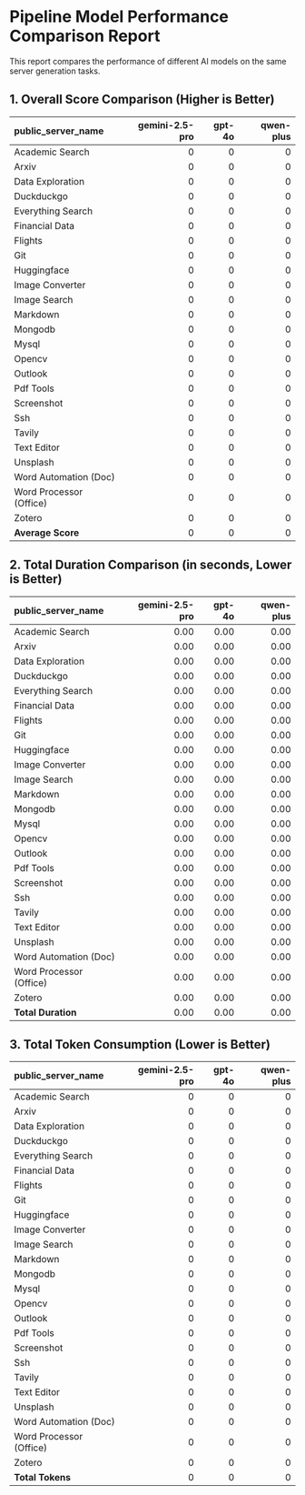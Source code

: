 # Pipeline Model Performance Comparison Report

This report compares the performance of different AI models on the same server generation tasks.

## 1. Overall Score Comparison (Higher is Better)

| public_server_name      |   gemini-2.5-pro |   gpt-4o |   qwen-plus |
|:------------------------|-----------------:|---------:|------------:|
| Academic Search         |                0 |        0 |           0 |
| Arxiv                   |                0 |        0 |           0 |
| Data Exploration        |                0 |        0 |           0 |
| Duckduckgo              |                0 |        0 |           0 |
| Everything Search       |                0 |        0 |           0 |
| Financial Data          |                0 |        0 |           0 |
| Flights                 |                0 |        0 |           0 |
| Git                     |                0 |        0 |           0 |
| Huggingface             |                0 |        0 |           0 |
| Image Converter         |                0 |        0 |           0 |
| Image Search            |                0 |        0 |           0 |
| Markdown                |                0 |        0 |           0 |
| Mongodb                 |                0 |        0 |           0 |
| Mysql                   |                0 |        0 |           0 |
| Opencv                  |                0 |        0 |           0 |
| Outlook                 |                0 |        0 |           0 |
| Pdf Tools               |                0 |        0 |           0 |
| Screenshot              |                0 |        0 |           0 |
| Ssh                     |                0 |        0 |           0 |
| Tavily                  |                0 |        0 |           0 |
| Text Editor             |                0 |        0 |           0 |
| Unsplash                |                0 |        0 |           0 |
| Word Automation (Doc)   |                0 |        0 |           0 |
| Word Processor (Office) |                0 |        0 |           0 |
| Zotero                  |                0 |        0 |           0 |
| **Average Score**       |                0 |        0 |           0 |

## 2. Total Duration Comparison (in seconds, Lower is Better)

| public_server_name      |   gemini-2.5-pro |   gpt-4o |   qwen-plus |
|:------------------------|-----------------:|---------:|------------:|
| Academic Search         |             0.00 |     0.00 |        0.00 |
| Arxiv                   |             0.00 |     0.00 |        0.00 |
| Data Exploration        |             0.00 |     0.00 |        0.00 |
| Duckduckgo              |             0.00 |     0.00 |        0.00 |
| Everything Search       |             0.00 |     0.00 |        0.00 |
| Financial Data          |             0.00 |     0.00 |        0.00 |
| Flights                 |             0.00 |     0.00 |        0.00 |
| Git                     |             0.00 |     0.00 |        0.00 |
| Huggingface             |             0.00 |     0.00 |        0.00 |
| Image Converter         |             0.00 |     0.00 |        0.00 |
| Image Search            |             0.00 |     0.00 |        0.00 |
| Markdown                |             0.00 |     0.00 |        0.00 |
| Mongodb                 |             0.00 |     0.00 |        0.00 |
| Mysql                   |             0.00 |     0.00 |        0.00 |
| Opencv                  |             0.00 |     0.00 |        0.00 |
| Outlook                 |             0.00 |     0.00 |        0.00 |
| Pdf Tools               |             0.00 |     0.00 |        0.00 |
| Screenshot              |             0.00 |     0.00 |        0.00 |
| Ssh                     |             0.00 |     0.00 |        0.00 |
| Tavily                  |             0.00 |     0.00 |        0.00 |
| Text Editor             |             0.00 |     0.00 |        0.00 |
| Unsplash                |             0.00 |     0.00 |        0.00 |
| Word Automation (Doc)   |             0.00 |     0.00 |        0.00 |
| Word Processor (Office) |             0.00 |     0.00 |        0.00 |
| Zotero                  |             0.00 |     0.00 |        0.00 |
| **Total Duration**      |             0.00 |     0.00 |        0.00 |

## 3. Total Token Consumption (Lower is Better)

| public_server_name      |   gemini-2.5-pro |   gpt-4o |   qwen-plus |
|:------------------------|-----------------:|---------:|------------:|
| Academic Search         |                0 |        0 |           0 |
| Arxiv                   |                0 |        0 |           0 |
| Data Exploration        |                0 |        0 |           0 |
| Duckduckgo              |                0 |        0 |           0 |
| Everything Search       |                0 |        0 |           0 |
| Financial Data          |                0 |        0 |           0 |
| Flights                 |                0 |        0 |           0 |
| Git                     |                0 |        0 |           0 |
| Huggingface             |                0 |        0 |           0 |
| Image Converter         |                0 |        0 |           0 |
| Image Search            |                0 |        0 |           0 |
| Markdown                |                0 |        0 |           0 |
| Mongodb                 |                0 |        0 |           0 |
| Mysql                   |                0 |        0 |           0 |
| Opencv                  |                0 |        0 |           0 |
| Outlook                 |                0 |        0 |           0 |
| Pdf Tools               |                0 |        0 |           0 |
| Screenshot              |                0 |        0 |           0 |
| Ssh                     |                0 |        0 |           0 |
| Tavily                  |                0 |        0 |           0 |
| Text Editor             |                0 |        0 |           0 |
| Unsplash                |                0 |        0 |           0 |
| Word Automation (Doc)   |                0 |        0 |           0 |
| Word Processor (Office) |                0 |        0 |           0 |
| Zotero                  |                0 |        0 |           0 |
| **Total Tokens**        |                0 |        0 |           0 |
